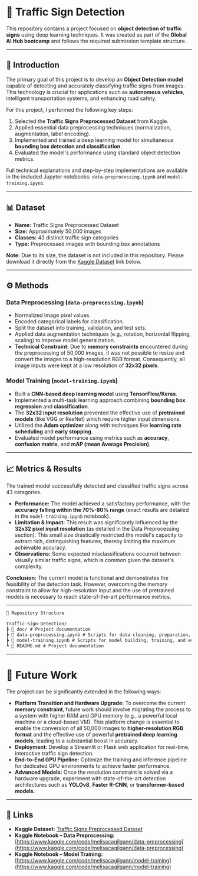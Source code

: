 # 🚦 Traffic Sign Detection

This repository contains a project focused on **object detection of traffic signs** using deep learning techniques. It was created as part of the **Global AI Hub bootcamp** and follows the required submission template structure.

---

## 📌 Introduction

The primary goal of this project is to develop an **Object Detection model** capable of detecting and accurately classifying traffic signs from images. This technology is crucial for applications such as **autonomous vehicles**, intelligent transportation systems, and enhancing road safety.

For this project, I performed the following key steps:

1.  Selected the **Traffic Signs Preprocessed Dataset** from Kaggle.
2.  Applied essential data preprocessing techniques (normalization, augmentation, label encoding).
3.  Implemented and trained a deep learning model for simultaneous **bounding box detection and classification**.
4.  Evaluated the model's performance using standard object detection metrics.

Full technical explanations and step-by-step implementations are available in the included Jupyter notebooks: `data-preprocessing.ipynb` and `model-training.ipynb`.

---

## 📊 Dataset

- **Name:** Traffic Signs Preprocessed Dataset
- **Size:** Approximately 50,000 images
- **Classes:** 43 distinct traffic sign categories
- **Type:** Preprocessed images with bounding box annotations

**Note:** Due to its size, the dataset is not included in this repository. Please download it directly from the [Kaggle Dataset](#links) link below.

---

## ⚙️ Methods

### Data Preprocessing (`data-preprocessing.ipynb`)

- Normalized image pixel values.
- Encoded categorical labels for classification.
- Split the dataset into training, validation, and test sets.
- Applied data augmentation techniques (e.g., rotation, horizontal flipping, scaling) to improve model generalization.
- **Technical Constraint:** Due to **memory constraints** encountered during the preprocessing of 50,000 images, it was not possible to resize and convert the images to a high-resolution RGB format. Consequently, all image inputs were kept at a low resolution of **32x32 pixels**.

### Model Training (`model-training.ipynb`)

- Built a **CNN-based deep learning model** using **TensorFlow/Keras**.
- Implemented a multi-task learning approach combining **bounding box regression** and **classification**.
- The **32x32 input resolution** prevented the effective use of **pretrained models** (like VGG or ResNet) which require higher input dimensions.
- Utilized the **Adam optimizer** along with techniques like **learning rate scheduling** and **early stopping**.
- Evaluated model performance using metrics such as **accuracy**, **confusion matrix**, and **mAP (mean Average Precision)**.

---

## 📈 Metrics & Results

The trained model successfully detected and classified traffic signs across 43 categories.

- **Performance:** The model achieved a satisfactory performance, with the **accuracy falling within the 70%-80% range** (exact results are detailed in the `model-training.ipynb` notebook).
- **Limitation & Impact:** This result was significantly influenced by the **32x32 pixel input resolution** (as detailed in the Data Preprocessing section). This small size drastically restricted the model's capacity to extract rich, distinguishing features, thereby limiting the maximum achievable accuracy.
- **Observations:** Some expected misclassifications occurred between visually similar traffic signs, which is common given the dataset's complexity.

**Conclusion:** The current model is functional and demonstrates the feasibility of the detection task. However, overcoming the memory constraint to allow for high-resolution input and the use of pretrained models is necessary to reach state-of-the-art performance metrics.

---

```markdown
📂 Repository Structure

Traffic-Sign-Detection/
┣ 📂 doc/ # Project documentation
┣ 📓 data-preprocessing.ipynb # Scripts for data cleaning, preparation, and augmentation
┣ 📓 model-training.ipynb # Scripts for model building, training, and evaluation
┗ 📄 README.md # Project documentation
```

---

# 🔮 Future Work

The project can be significantly extended in the following ways:

- **Platform Transition and Hardware Upgrade:** To overcome the current **memory constraint**, future work should involve migrating the process to a system with higher RAM and GPU memory (e.g., a powerful local machine or a cloud-based VM). This platform change is essential to enable the conversion of all 50,000 images to **higher-resolution RGB format** and the effective use of powerful **pretrained deep learning models**, leading to a substantial boost in accuracy.
- **Deployment:** Develop a Streamlit or Flask web application for real-time, interactive traffic sign detection.
- **End-to-End GPU Pipeline:** Optimize the training and inference pipeline for dedicated GPU environments to achieve faster performance.
- **Advanced Models:** Once the resolution constraint is solved via a hardware upgrade, experiment with state-of-the-art detection architectures such as **YOLOv8**, **Faster R-CNN**, or **transformer-based models**.

---

## 🔗 Links

- **Kaggle Dataset:** [Traffic Signs Preprocessed Dataset](https://www.kaggle.com/datasets/valentynsichkar/traffic-signs-preprocessed/)
- **Kaggle Notebook – Data Preprocessing:** [https://www.kaggle.com/code/melisacagilgann/data-preprocessing](https://www.kaggle.com/code/melisacagilgann/data-preprocessing)
- **Kaggle Notebook – Model Training:** [https://www.kaggle.com/code/melisacagilgann/model-training](https://www.kaggle.com/code/melisacagilgann/model-training)
